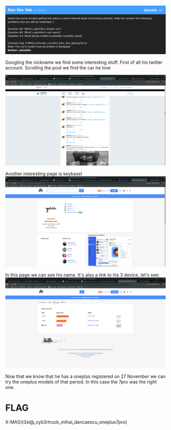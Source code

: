 ![Dox the Yak intro.png](src/Dox_the_Yak_intro.png)

Googling the nickname we find some interesting stuff.
First of all his twitter account. Scrolling the post we find the car he love

![Dox the Yak car](src/Dox_the_Yak_car.png)

Another interesting page is keybase!
![Dox the Yak name](src/Dox_the_Yak_name.png)

In this page we can see his name. It's also a  link to his 3 device, let's see:
![Dox the Yak smartphone](src/Dox_the_Yak_smartphone.png)

Now that we know that he has a oneplus registered on 27 November we can try the oneplus models of that period.
In this case the 7pro was the right one.

# FLAG
X-MAS{t3sl@_cyb3rtruck_mihai_dancaescu_oneplus7pro}
